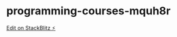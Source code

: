 # programming-courses-mquh8r

[Edit on StackBlitz ⚡️](https://stackblitz.com/edit/programming-courses-mquh8r)